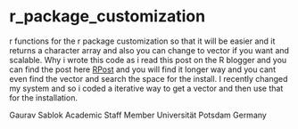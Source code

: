 # r_package_customization
r functions for the r package customization so that it will be easier and it returns a character array and also you can change to vector if you want and scalable. Why i wrote this code as i read this post on the R blogger and you can find the post here [RPost](https://www.r-bloggers.com/2017/07/quick-way-of-installing-all-your-old-r-libraries-on-a-new-device/) and you will find it longer way and you cant even find the vector and search the space for the install. I recently changed my system and so i coded a iterative way to get a vector and then use that for the installation. 


Gaurav Sablok
Academic Staff Member
Universität Potsdam
Germany

